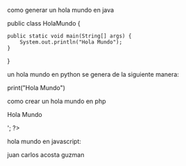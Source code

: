 como generar un hola mundo en java 

public class HolaMundo {

	public static void main(String[] args) {		
		System.out.println("Hola Mundo");
	}

}

un hola mundo en python se genera de la siguiente manera: 

print("Hola Mundo")


como crear un hola mundo en php

<html>
 <head>
  <title>Prueba de PHP</title>
 </head>
 <body>
 <?php echo '<p>Hola Mundo</p>'; ?>
 </body>
</html>

hola mundo en javascript:



juan carlos acosta guzman